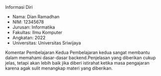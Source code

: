 Informasi Diri
- Nama: Dian Ramadhan
- NIM: 12345678
- Jurusan: Informatika
- Fakultas: Ilmu Komputer
- Angkatan: 2022
- Universitas: Universitas Sriwijaya

Komentar Pembelajaran Kedua
Pembelajaran kedua sangat membantu dalam memahami dasar-dasar backend.Penjelasan yang diberikan cukup jelas, tetapi akan lebih baik jika diberi istirahat ketika masa pengajaran karena agak sulit menangkap materi yang diberikan.
